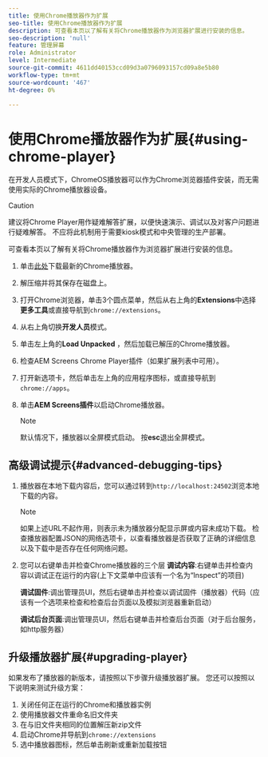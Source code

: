 ```yaml
---
title: 使用Chrome播放器作为扩展
seo-title: 使用Chrome播放器作为扩展
description: 可查看本页以了解有关将Chrome播放器作为浏览器扩展进行安装的信息。
seo-description: 'null'
feature: 管理屏幕
role: Administrator
level: Intermediate
source-git-commit: 4611dd40153ccd09d3a0796093157cd09a8e5b80
workflow-type: tm+mt
source-wordcount: '467'
ht-degree: 0%

---
```



# 使用Chrome播放器作为扩展{#using-chrome-player}

在开发人员模式下，ChromeOS播放器可以作为Chrome浏览器插件安装，而无需使用实际的Chrome播放器设备。

>[!CAUTION]
>
> 建议将Chrome Player用作疑难解答扩展，以便快速演示、调试以及对客户问题进行疑难解答。 不应将此机制用于需要kiosk模式和中央管理的生产部署。

可查看本页以了解有关将Chrome播放器作为浏览器扩展进行安装的信息。

1. 单击[此处](https://download.macromedia.com/screens/)下载最新的Chrome播放器。

1. 解压缩并将其保存在磁盘上。

1. 打开Chrome浏览器，单击3个圆点菜单，然后从右上角的&#x200B;**Extensions**&#x200B;中选择&#x200B;**更多工具**&#x200B;或直接导航到`chrome://extensions`。

1. 从右上角切换&#x200B;**开发人员**&#x200B;模式。

1. 单击左上角的&#x200B;**Load Unpacked** ，然后加载已解压的Chrome播放器。

1. 检查AEM Screens Chrome Player插件（如果扩展列表中可用）。

1. 打开新选项卡，然后单击左上角的应用程序图标，或直接导航到`chrome://apps`。

1. 单击&#x200B;**AEM Screens插件**&#x200B;以启动Chrome播放器。
   >[!NOTE]
   >
   > 默认情况下，播放器以全屏模式启动。 按&#x200B;**esc**&#x200B;退出全屏模式。


## 高级调试提示{#advanced-debugging-tips}

1. 播放器在本地下载内容后，您可以通过转到`http://localhost:24502`浏览本地下载的内容。

   >[!NOTE]
   >
   > 如果上述URL不起作用，则表示未为播放器分配显示屏或内容未成功下载。 检查播放器配置JSON的网络选项卡，以查看播放器是否获取了正确的详细信息以及下载中是否存在任何网络问题。

1. 您可以右键单击并检查Chrome播放器的三个层
   **调试内容**:右键单击并检查内容以调试正在运行的内容(上下文菜单中应该有一个名为“Inspect”的项目)

   **调试固件**:调出管理员UI，然后右键单击并检查以调试固件（播放器）代码（应该有一个选项来检查和检查后台页面以及模拟浏览器重新启动）

   **调试后台页面**:调出管理员UI，然后右键单击并检查后台页面（对于后台服务，如http服务器）

## 升级播放器扩展{#upgrading-player}

如果发布了播放器的新版本，请按照以下步骤升级播放器扩展。 您还可以按照以下说明来测试升级方案：

1. 关闭任何正在运行的Chrome和播放器实例
1. 使用播放器文件重命名旧文件夹
1. 在与旧文件夹相同的位置解压新zip文件
1. 启动Chrome并导航到`chrome://extensions`
1. 选中播放器图标，然后单击刷新或重新加载按钮
